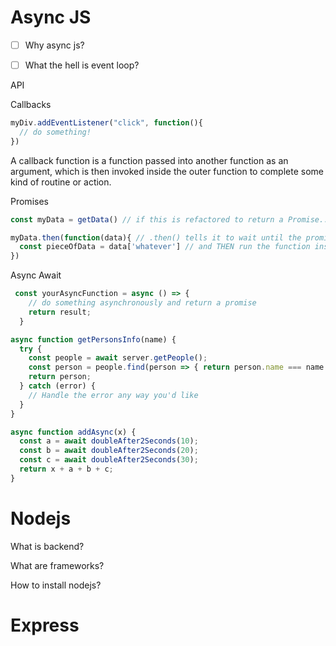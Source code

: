 # Async JS

- [ ] Why async js?

- [ ] What the hell is event loop?

API


Callbacks

```js
myDiv.addEventListener("click", function(){
  // do something!
})
```

A callback function is a function passed into another function as an argument, which is then invoked inside the outer function to complete some kind of routine or action.


Promises

```js
const myData = getData() // if this is refactored to return a Promise...

myData.then(function(data){ // .then() tells it to wait until the promise is resolved
  const pieceOfData = data['whatever'] // and THEN run the function inside
})
```


Async Await

```js
 const yourAsyncFunction = async () => {
    // do something asynchronously and return a promise
    return result;
  }
```

```js
async function getPersonsInfo(name) {
  try {
    const people = await server.getPeople();
    const person = people.find(person => { return person.name === name });
    return person;
  } catch (error) {
    // Handle the error any way you'd like
  }
}
```

```js
async function addAsync(x) {
  const a = await doubleAfter2Seconds(10);
  const b = await doubleAfter2Seconds(20);
  const c = await doubleAfter2Seconds(30);
  return x + a + b + c;
}
```

# Nodejs

What is backend?

What are frameworks?

How to install nodejs?


# Express

